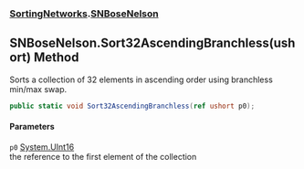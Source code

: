 ### [SortingNetworks](./SortingNetworks.md 'SortingNetworks').[SNBoseNelson](./SortingNetworks-SNBoseNelson.md 'SortingNetworks.SNBoseNelson')
## SNBoseNelson.Sort32AscendingBranchless(ushort) Method
Sorts a collection of 32 elements in ascending order using branchless min/max swap.  
```csharp
public static void Sort32AscendingBranchless(ref ushort p0);
```
#### Parameters
<a name='SortingNetworks-SNBoseNelson-Sort32AscendingBranchless(ushort)-p0'></a>
`p0` [System.UInt16](https://docs.microsoft.com/en-us/dotnet/api/System.UInt16 'System.UInt16')  
the reference to the first element of the collection  
  
